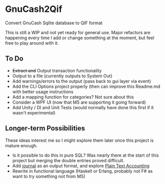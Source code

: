 # GnuCash2Qif
Convert GnuCash Sqlite database to QIF format

This is still a WIP and not yet ready for general use. Major refactors are happening every time I add or change something at the moment, but feel free to play around with it.

## To Do

 - ~~Extract and~~ Output transaction functionality
 - Output to a file (currently outputs to System Out)
 - Add warnings/errors to the output (pass back to gui layer via event)
 - Add the CLI Options project properly (then can improve this Readme.md with better usage instructions
 - Add a mapping function for categories? Not sure about this
 - Consider a WPF UI (now that MS are supporting it going forward)
 - Add Unity / DI and Unit Tests (would normally have done this first if it wasn't experimental)
 
## Longer-term Possibilities
These ideas interest me so I might explore them later once this project is mature enough.

 - Is it possible to do this in pure SQL? Was nearly there at the start of this project but merging the double entries proved difficult.
 - Add [journal](https://hledger.org/journal.html) as an output format, and explore [Plain Text Accounting](https://plaintextaccounting.org/)
 - Rewrite in functional language (Haskell or Erlang, probably not F# as want to try something not from MS)
